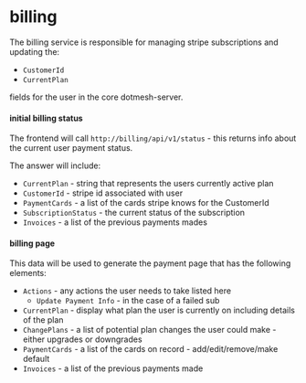 # billing

The billing service is responsible for managing stripe subscriptions and updating the:

 * `CustomerId`
 * `CurrentPlan`

fields for the user in the core dotmesh-server.

#### initial billing status

The frontend will call `http://billing/api/v1/status` - this returns info about the current user payment status.

The answer will include:

 * `CurrentPlan` - string that represents the users currently active plan
 * `CustomerId` - stripe id associated with user
 * `PaymentCards` - a list of the cards stripe knows for the CustomerId
 * `SubscriptionStatus` - the current status of the subscription
 * `Invoices` - a list of the previous payments mades

#### billing page

This data will be used to generate the payment page that has the following elements:

 * `Actions` - any actions the user needs to take listed here
   * `Update Payment Info` - in the case of a failed sub
 * `CurrentPlan` - display what plan the user is currently on including details of the plan
 * `ChangePlans` - a list of potential plan changes the user could make - either upgrades or downgrades
 * `PaymentCards` - a list of the cards on record - add/edit/remove/make default
 * `Invoices` - a list of the previous payments made